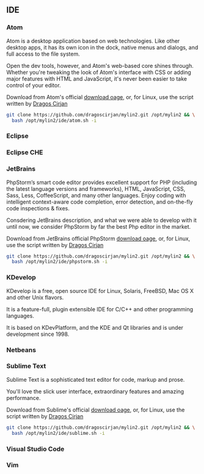 ## IDE

### Atom

Atom is a desktop application based on web technologies. Like other desktop apps, it has its own icon in the dock, native menus and dialogs, and full access to the file system.

Open the dev tools, however, and Atom's web-based core shines through. Whether you're tweaking the look of Atom's interface with CSS or adding major features with HTML and JavaScript, it's never been easier to take control of your editor.

Download from Atom's official [download oage](https://atom.io/), or, for Linux, use the script written by [Dragos Cirjan](https://github.com/dragoscirjan/mylin2)

```bash
git clone https://github.com/dragoscirjan/mylin2.git /opt/mylin2 && \
  bash /opt/mylin2/ide/atom.sh -i
```

### Eclipse

### Eclipse CHE

### JetBrains

PhpStorm’s smart code editor provides excellent support for PHP (including the latest language versions and frameworks), HTML, JavaScript, CSS, Sass, Less, CoffeeScript, and many other languages. Enjoy coding with intelligent context-aware code completion, error detection, and on-the-fly code inspections & fixes.​

Consdering JetBrains description, and what we were able to develop with it until now, we consider PhpStorm by far the best Php editor in the market.

Download from JetBrains official PhpStorm [download oage](https://www.jetbrains.com/phpstorm/download/), or, for Linux, use the script written by [Dragos Cirjan](https://github.com/dragoscirjan/mylin2)

```bash
git clone https://github.com/dragoscirjan/mylin2.git /opt/mylin2 && \
  bash /opt/mylin2/ide/phpstorm.sh -i
```

### KDevelop

KDevelop is a free, open source IDE for Linux, Solaris, FreeBSD, Mac OS X and other Unix flavors.

It is a feature-full, plugin extensible IDE for C/C++ and other programming languages.

It is based on KDevPlatform, and the KDE and Qt libraries and is under development since 1998.


### Netbeans

### Sublime Text

Sublime Text is a sophisticated text editor for code, markup and prose.

You'll love the slick user interface, extraordinary features and amazing performance.

Download from Sublime's official [download oage](http://www.sublimetext.com/3), or, for Linux, use the script written by [Dragos Cirjan](https://github.com/dragoscirjan/mylin2)

```bash
git clone https://github.com/dragoscirjan/mylin2.git /opt/mylin2 && \
  bash /opt/mylin2/ide/sublime.sh -i
```

### Visual Studio Code

### Vim
